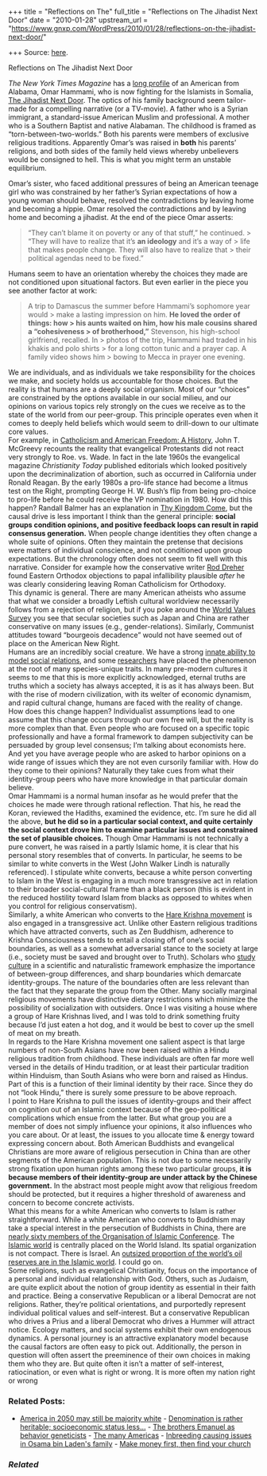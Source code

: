 +++
title = "Reflections on The"
full_title = "Reflections on The Jihadist Next Door"
date = "2010-01-28"
upstream_url = "https://www.gnxp.com/WordPress/2010/01/28/reflections-on-the-jihadist-next-door/"

+++
Source: [here](https://www.gnxp.com/WordPress/2010/01/28/reflections-on-the-jihadist-next-door/).

Reflections on The Jihadist Next Door

*The New York Times Magazine* has a [long profile](http://www.nytimes.com/2010/01/31/magazine/31Jihadist-t.html?ref=magazine&pagewanted=print) of an American from Alabama, Omar Hammami, who is now fighting for the Islamists in Somalia, [The Jihadist Next Door](http://www.nytimes.com/2010/01/31/magazine/31Jihadist-t.html?ref=magazine&pagewanted=print). The optics of his family background seem tailor-made for a compelling narrative (or a TV-movie). A father who is a Syrian immigrant, a standard-issue American Muslim and professional. A mother who is a Southern Baptist and native Alabaman. The childhood is framed as “torn-between-two-worlds.” Both his parents were members of exclusive religious traditions. Apparently Omar’s was raised in **both** his parents’ religions, and both sides of the family held views whereby unbelievers would be consigned to hell. This is what you might term an unstable equilibrium.

  
Omar’s sister, who faced additional pressures of being an American teenage girl who was constrained by her father’s Syrian expectations of how a young woman should behave, resolved the contradictions by leaving home and becoming a hippie. Omar resolved the contradictions and by leaving home and becoming a jihadist. At the end of the piece Omar asserts:

> “They can’t blame it on poverty or any of that stuff,” he continued. > “They will have to realize that it’s **an ideology** and it’s a way of > life that makes people change. They will also have to realize that > their political agendas need to be fixed.”

Humans seem to have an orientation whereby the choices they made are not conditioned upon situational factors. But even earlier in the piece you see another factor at work:

> A trip to Damascus the summer before Hammami’s sophomore year would > make a lasting impression on him. **He loved the order of things: how > his aunts waited on him, how his male cousins shared a “cohesiveness > of brotherhood,”** Stevenson, his high-school girlfriend, recalled. In > photos of the trip, Hammami had traded in his khakis and polo shirts > for a long cotton tunic and a prayer cap. A family video shows him > bowing to Mecca in prayer one evening.

We are individuals, and as individuals we take responsibility for the choices we make, and society holds us accountable for those choices. But the reality is that humans are a deeply social organism. Most of our “choices” are constrained by the options available in our social milieu, and our opinions on various topics rely strongly on the cues we receive as to the state of the world from our peer-group. This principle operates even when it comes to deeply held beliefs which would seem to drill-down to our ultimate core values.  
For example, in [Catholicism and American Freedom: A History](https://www.amazon.com/exec/obidos/ASIN/0393047601/geneexpressio-20/), John T. McGreevy recounts the reality that evangelical Protestants did not react very strongly to Roe. vs. Wade. In fact in the late 1960s the evangelical magazine *Christianity Today* published editorials which looked positively upon the decriminalization of abortion, such as occurred in California under Ronald Reagan. By the early 1980s a pro-life stance had become a litmus test on the Right, prompting George H. W. Bush’s flip from being pro-choice to pro-life before he could receive the VP nomination in 1980. How did this happen? Randall Balmer has an explanation in [Thy Kingdom Come](https://www.amazon.com/exec/obidos/ASIN/0465005209/geneexpressio-20), but the causal drive is less important I think than the general principle: **social groups condition opinions, and positive feedback loops can result in rapid consensus generation.** When people change identities they often change a whole suite of opinions. Often they maintain the pretense that decisions were matters of individual conscience, and not conditioned upon group expectations. But the chronology often does not seem to fit well with this narrative. Consider for example how the conservative writer [Rod Dreher](https://www.gnxp.com/blog/2006/10/rod-dreher-leaves-catholicism-for.php) found Eastern Orthodox objections to papal infallibility plausible *after* he was clearly considering leaving Roman Catholicism for Orthodoxy.  
This dynamic is general. There are many American atheists who assume that what we consider a broadly Leftish cultural worldview necessarily follows from a rejection of religion, but if you poke around the [World Values Survey](http://www.worldvaluessurvey.org/) you see that secular societies such as Japan and China are rather conservative on many issues (e.g., gender-relations). Similarly, Communist attitudes toward “bourgeois decadence” would not have seemed out of place on the American New Right.  
Humans are an incredibly social creature. We have a strong [innate ability to model social relations](https://www.amazon.com/exec/obidos/ASIN/0674363361/geneexpressio-20), and some [researchers](https://www.amazon.com/s/ref=nb_sb_noss?url=search-alias%3Dstripbooks&field-keywords=+Michael+Tomasello&x=0&y=0) have placed the phenomenon at the root of many species-unique traits. In many pre-modern cultures it seems to me that this is more explicitly acknowledged, eternal truths are truths which a society has always accepted, it is as it has always been. But with the rise of modern civilization, with its welter of economic dynamism, and rapid cultural change, humans are faced with the reality of change. How does this change happen? Individualist assumptions lead to one assume that this change occurs through our own free will, but the reality is more complex than that. Even people who are focused on a specific topic professionally and have a formal framework to dampen subjectivity can be persuaded by group level consensus; I’m talking about economists here. And yet you have average people who are asked to harbor opinions on a wide range of issues which they are not even cursorily familiar with. How do they come to their opinions? Naturally they take cues from what their identity-group peers who have more knowledge in that particular domain believe.  
Omar Hammami is a normal human insofar as he would prefer that the choices he made were through rational reflection. That his, he read the Koran, reviewed the Hadiths, examined the evidence, etc. I’m sure he did all the above, **but he did so in a particular social context, and quite certainly the social context drove him to examine particular issues and constrained the set of plausible choices.** Though Omar Hammami is not technically a pure convert, he was raised in a partly Islamic home, it is clear that his personal story resembles that of converts. In particular, he seems to be similar to white converts in the West (John Walker Lindh is naturally referenced). I stipulate white converts, because a white person converting to Islam in the West is engaging in a much more transgressive act in relation to their broader social-cultural frame than a black person (this is evident in the reduced hostility toward Islam from blacks as opposed to whites when you control for religious conservatism).  
Similarly, a white American who converts to the [Hare Krishna movement](https://en.wikipedia.org/wiki/International_Society_for_Krishna_Consciousness) is also engaged in a transgressive act. Unlike other Eastern religious traditions which have attracted converts, such as Zen Buddhism, adherence to Krishna Consciousness tends to entail a closing off of one’s social boundaries, as well as a somewhat adversarial stance to the society at large (i.e., society must be saved and brought over to Truth). Scholars who [study culture](https://www.amazon.com/exec/obidos/ASIN/019518145X/geneexpressio-20) in a scientific and naturalistic framework emphasize the importance of between-group differences, and sharp boundaries which demarcate identity-groups. The nature of the boundaries often are less relevant than the fact that they separate the group from the Other. Many socially marginal religious movements have distinctive dietary restrictions which minimize the possibility of socialization with outsiders. Once I was visiting a house where a group of Hare Krishnas lived, and I was told to drink something fruity because I’d just eaten a hot dog, and it would be best to cover up the smell of meat on my breath.  
In regards to the Hare Krishna movement one salient aspect is that large numbers of non-South Asians have now been raised within a Hindu religious tradition from childhood. These individuals are often far more well versed in the details of Hindu tradition, or at least their particular tradition within Hinduism, than South Asians who were born and raised as Hindus. Part of this is a function of their liminal identity by their race. Since they do not “look Hindu,” there is surely some pressure to be above reproach.  
I point to Hare Krishna to pull the issues of identity-groups and their affect on cognition out of an Islamic context because of the geo-political complications which ensue from the latter. But what group you are a member of does not simply influence your opinions, it also influences who you care about. Or at least, the issues to you allocate time & energy toward expressing concern about. Both American Buddhists and evangelical Christians are more aware of religious persecution in China than are other segments of the American population. This is not due to some necessarily strong fixation upon human rights among these two particular groups, **it is because members of their identity-group are under attack by the Chinese government.** In the abstract most people might avow that religious freedom should be protected, but it requires a higher threshold of awareness and concern to become concrete activists.  
What this means for a white American who converts to Islam is rather straightforward. While a white American who converts to Buddhism may take a special interest in the persecution of Buddhists in China, there are [nearly sixty members of the Organisation of Islamic Conference](https://en.wikipedia.org/wiki/Organisation_of_the_Islamic_Conference). The [Islamic world](http://www.mapsorama.com/maps/world/map_world_religions.gif) is centrally placed on the World Island. Its spatial organization is not compact. There is Israel. An [outsized proportion of the world’s oil reserves are in the Islamic world](http://tkcollier.files.wordpress.com/2008/06/world-oil_31948a.jpg). I could go on.  
Some religions, such as evangelical Christianity, focus on the importance of a personal and individual relationship with God. Others, such as Judaism, are quite explicit about the notion of group identity as essential in their faith and practice. Being a conservative Republican or a liberal Democrat are not religions. Rather, they’re political orientations, and purportedly represent individual political values and self-interest. But a conservative Republican who drives a Prius and a liberal Democrat who drives a Hummer will attract notice. Ecology matters, and social systems exhibit their own endogenous dynamics. A personal journey is an attractive explanatory model because the causal factors are often easy to pick out. Additionally, the person in question will often assert the preeminence of their own choices in making them who they are. But quite often it isn’t a matter of self-interest, ratiocination, or even what is right or wrong. It is more often my nation right or wrong

### Related Posts:

- [America in 2050 may still be majority
  white](https://www.gnxp.com/WordPress/2010/06/19/american-in-2050-may-still-be-majority-white/) - [Denomination is rather heritable; socioeconomic status
  less…](https://www.gnxp.com/WordPress/2008/07/29/denomination-is-rather-heritable-socioeconomic-status-less-so/) - [The brothers Emanuel as behavior
  geneticists](https://www.gnxp.com/WordPress/2010/03/30/the-brothers-emanuel-as-behavior-geneticists/) - [The many
  Americas](https://www.gnxp.com/WordPress/2012/07/20/the-many-americas/) - [Inbreeding causing issues in Osama bin Laden's
  family](https://www.gnxp.com/WordPress/2017/09/11/inbreeding-causing-issues-in-osama-bin-ladens-family/) - [Make money first, then find your
  church](https://www.gnxp.com/WordPress/2011/05/17/make-money-first-then-find-your-church/)

### *Related*

[](https://www.addtoany.com/add_to/facebook?linkurl=https%3A%2F%2Fwww.gnxp.com%2FWordPress%2F2010%2F01%2F28%2Freflections-on-the-jihadist-next-door%2F&linkname=Reflections%20on%20The%20Jihadist%20Next%20Door "Facebook")[](https://www.addtoany.com/add_to/twitter?linkurl=https%3A%2F%2Fwww.gnxp.com%2FWordPress%2F2010%2F01%2F28%2Freflections-on-the-jihadist-next-door%2F&linkname=Reflections%20on%20The%20Jihadist%20Next%20Door "Twitter")[](https://www.addtoany.com/add_to/email?linkurl=https%3A%2F%2Fwww.gnxp.com%2FWordPress%2F2010%2F01%2F28%2Freflections-on-the-jihadist-next-door%2F&linkname=Reflections%20on%20The%20Jihadist%20Next%20Door "Email")[](https://www.addtoany.com/share)
